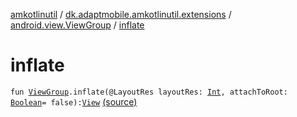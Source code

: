 [amkotlinutil](../../index.md) / [dk.adaptmobile.amkotlinutil.extensions](../index.md) / [android.view.ViewGroup](index.md) / [inflate](./inflate.md)

# inflate

`fun `[`ViewGroup`](https://developer.android.com/reference/android/view/ViewGroup.html)`.inflate(@LayoutRes layoutRes: `[`Int`](https://kotlinlang.org/api/latest/jvm/stdlib/kotlin/-int/index.html)`, attachToRoot: `[`Boolean`](https://kotlinlang.org/api/latest/jvm/stdlib/kotlin/-boolean/index.html)` = false): `[`View`](https://developer.android.com/reference/android/view/View.html) [(source)](https://github.com/adaptmobile-organization/amkotlinutil/tree/master/amkotlinutil/amkotlinutil/src/main/java/dk/adaptmobile/amkotlinutil/extensions/Extensions.kt#L17)